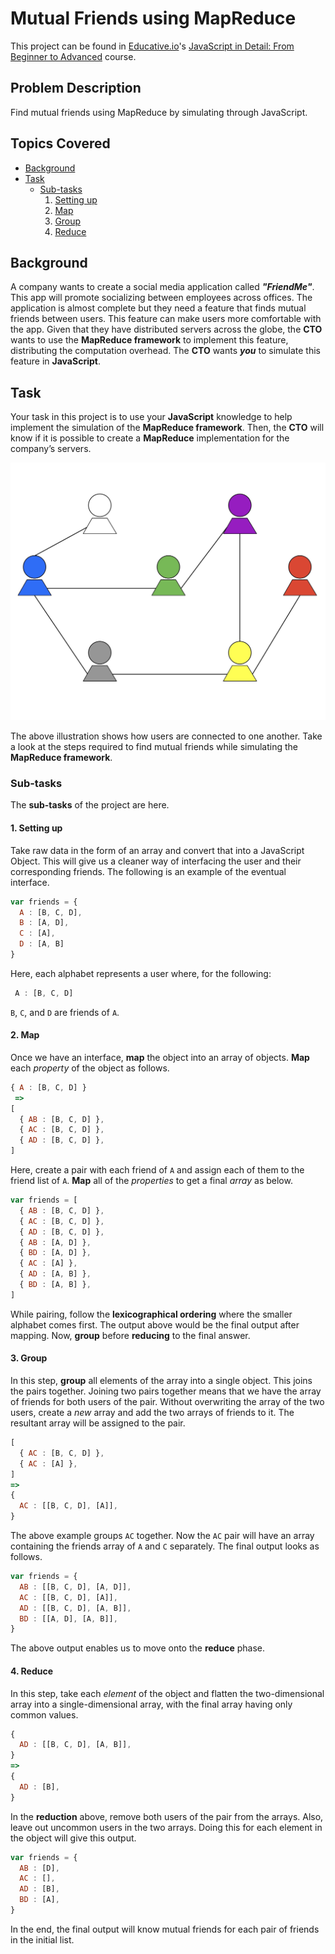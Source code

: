 # Mutual Friends using MapReduce

This project can be found in [Educative.io](https://www.educative.io/)'s [JavaScript in Detail: From Beginner to Advanced](https://www.educative.io/courses/javascript-in-detail-from-beginner-to-advanced) course.


## Problem Description
Find mutual friends using MapReduce by simulating through JavaScript.


## Topics Covered
- [Background](#background)
- [Task](#task)
  - [Sub-tasks](#sub-tasks)
      1. [Setting up](#1-setting-up)
      2. [Map](#2-map)
      3. [Group](#3-group)
      4. [Reduce](#4-reduce)


## Background
A company wants to create a social media application called **_"FriendMe"_**. This app will promote socializing between employees across offices. The application is almost complete but they need a feature that finds mutual friends between users. This feature can make users more comfortable with the app. Given that they have distributed servers across the globe, the **CTO** wants to use the **MapReduce framework** to implement this feature, distributing the computation overhead. The **CTO** wants **_you_** to simulate this feature in **JavaScript**.


## Task
Your task in this project is to use your **JavaScript** knowledge to help implement the simulation of the **MapReduce framework**. Then, the **CTO** will know if it is possible to create a **MapReduce** implementation for the company’s servers.  
  
![How people are connected with one another](./assets/task.jpg "How people are connected with one another")
  
The above illustration shows how users are connected to one another. Take a look at the steps required to find mutual friends while simulating the **MapReduce framework**.


### Sub-tasks
The **sub-tasks** of the project are here.


#### 1. Setting up
Take raw data in the form of an array and convert that into a JavaScript Object. This will give us a cleaner way of interfacing the user and their corresponding friends. The following is an example of the eventual interface.

```javascript
var friends = {
  A : [B, C, D],
  B : [A, D],
  C : [A],
  D : [A, B]
}
```

Here, each alphabet represents a user where, for the following:

```javascript
 A : [B, C, D]
```

`B`, `C`, and `D` are friends of `A`.


#### 2. Map
Once we have an interface, **map** the object into an array of objects. **Map** each _property_ of the object as follows.

```javascript
{ A : [B, C, D] }
 =>
[
  { AB : [B, C, D] },
  { AC : [B, C, D] },
  { AD : [B, C, D] },
]
```

Here, create a pair with each friend of `A` and assign each of them to the friend list of `A`. **Map** all of the _properties_ to get a final _array_ as below.

```javascript
var friends = [
  { AB : [B, C, D] },
  { AC : [B, C, D] },
  { AD : [B, C, D] },
  { AB : [A, D] },
  { BD : [A, D] },
  { AC : [A] },
  { AD : [A, B] },
  { BD : [A, B] },
]
```

While pairing, follow the **lexicographical ordering** where the smaller alphabet comes first. The output above would be the final output after mapping. Now, **group** before **reducing** to the final answer.


#### 3. Group
In this step, **group** all elements of the array into a single object. This joins the pairs together. Joining two pairs together means that we have the array of friends for both users of the pair. Without overwriting the array of the two users, create a _new_ array and add the two arrays of friends to it. The resultant array will be assigned to the pair.

```javascript
[
  { AC : [B, C, D] },
  { AC : [A] },
]
=>
{
  AC : [[B, C, D], [A]],
}
```

The above example groups `AC` together. Now the `AC` pair will have an array containing the friends array of `A` and `C` separately. The final output looks as follows.

```javascript
var friends = {
  AB : [[B, C, D], [A, D]],
  AC : [[B, C, D], [A]],
  AD : [[B, C, D], [A, B]],
  BD : [[A, D], [A, B]],
}
```

The above output enables us to move onto the **reduce** phase.


#### 4. Reduce
In this step, take each _element_ of the object and flatten the two-dimensional array into a single-dimensional array, with the final array having only common values.

```javascript
{
  AD : [[B, C, D], [A, B]],
}
=>
{
  AD : [B],
}
```

In the **reduction** above, remove both users of the pair from the arrays. Also, leave out uncommon users in the two arrays. Doing this for each element in the object will give this output.

```javascript
var friends = {
  AB : [D],
  AC : [],
  AD : [B],
  BD : [A],
}
```

In the end, the final output will know mutual friends for each pair of friends in the initial list.
